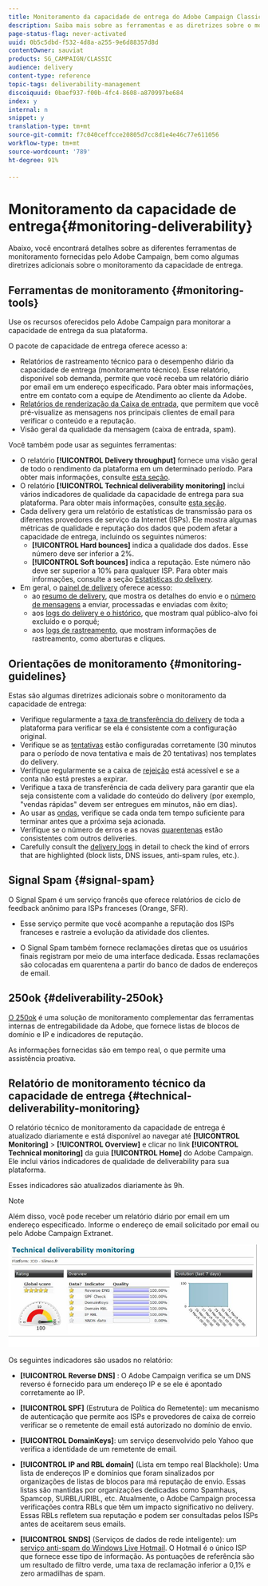 ```yaml
---
title: Monitoramento da capacidade de entrega do Adobe Campaign Classic
description: Saiba mais sobre as ferramentas e as diretrizes sobre o monitoramento da capacidade de entrega no Adobe Campaign Classic.
page-status-flag: never-activated
uuid: 0b5c5dbd-f532-4d8a-a255-9e6d88357d8d
contentOwner: sauviat
products: SG_CAMPAIGN/CLASSIC
audience: delivery
content-type: reference
topic-tags: deliverability-management
discoiquuid: 0baef937-f00b-4fc4-8608-a870997be684
index: y
internal: n
snippet: y
translation-type: tm+mt
source-git-commit: f7c040ceffcce20805d7cc8d1e4e46c77e611056
workflow-type: tm+mt
source-wordcount: '789'
ht-degree: 91%

---
```



# Monitoramento da capacidade de entrega{#monitoring-deliverability}

Abaixo, você encontrará detalhes sobre as diferentes ferramentas de monitoramento fornecidas pelo Adobe Campaign, bem como algumas diretrizes adicionais sobre o monitoramento da capacidade de entrega.

## Ferramentas de monitoramento {#monitoring-tools}

Use os recursos oferecidos pelo Adobe Campaign para monitorar a capacidade de entrega da sua plataforma.

O pacote de capacidade de entrega oferece acesso a:

* Relatórios de rastreamento técnico para o desempenho diário da capacidade de entrega (monitoramento técnico). Esse relatório, disponível sob demanda, permite que você receba um relatório diário por email em um endereço especificado. Para obter mais informações, entre em contato com a equipe de Atendimento ao cliente da Adobe.
* [Relatórios de renderização da Caixa de entrada](../../delivery/using/inbox-rendering.md), que permitem que você pré-visualize as mensagens nos principais clientes de email para verificar o conteúdo e a reputação.
* Visão geral da qualidade da mensagem (caixa de entrada, spam).

Você também pode usar as seguintes ferramentas:

* O relatório **[!UICONTROL Delivery throughput]** fornece uma visão geral de todo o rendimento da plataforma em um determinado período. Para obter mais informações, consulte [esta seção](../../reporting/using/global-reports.md#delivery-throughput).
* O relatório **[!UICONTROL Technical deliverability monitoring]** inclui vários indicadores de qualidade da capacidade de entrega para sua plataforma. Para obter mais informações, consulte [esta seção](#technical-deliverability-monitoring).
* Cada delivery gera um relatório de estatísticas de transmissão para os diferentes provedores de serviço da Internet (ISPs). Ele mostra algumas métricas de qualidade e reputação dos dados que podem afetar a capacidade de entrega, incluindo os seguintes números:
   * **[!UICONTROL Hard bounces]** indica a qualidade dos dados. Esse número deve ser inferior a 2%.
   * **[!UICONTROL Soft bounces]** indica a reputação. Este número não deve ser superior a 10% para qualquer ISP.
   Para obter mais informações, consulte a seção [Estatísticas do delivery](../../reporting/using/global-reports.md#delivery-statistics).
* Em geral, o [painel de delivery](../../delivery/using/monitoring-a-delivery.md#delivery-dashboard) oferece acesso:
   * ao [resumo de delivery](../../delivery/using/monitoring-a-delivery.md#delivery-summary), que mostra os detalhes do envio e o [número de mensagens](../../delivery/using/monitoring-a-delivery.md#number-of-messages-sent) a enviar, processadas e enviadas com êxito;
   * aos [logs do delivery e o histórico](../../delivery/using/monitoring-a-delivery.md#delivery-logs-and-history), que mostram qual público-alvo foi excluído e o porquê;
   * aos [logs de rastreamento](../../delivery/using/monitoring-a-delivery.md#tracking-logs), que mostram informações de rastreamento, como aberturas e cliques.

## Orientações de monitoramento {#monitoring-guidelines}

Estas são algumas diretrizes adicionais sobre o monitoramento da capacidade de entrega:

* Verifique regularmente a [taxa de transferência do delivery](../../reporting/using/global-reports.md#delivery-throughput) de toda a plataforma para verificar se ela é consistente com a configuração original.
* Verifique se as [tentativas](../../delivery/using/understanding-delivery-failures.md#retries-after-a-delivery-temporary-failure) estão configuradas corretamente (30 minutos para o período de nova tentativa e mais de 20 tentativas) nos templates do delivery.
* Verifique regularmente se a caixa de [rejeição](../../delivery/using/understanding-delivery-failures.md#bounce-mail-management) está acessível e se a conta não está prestes a expirar.
* Verifique a taxa de transferência de cada delivery para garantir que ela seja consistente com a validade do conteúdo do delivery (por exemplo, &quot;vendas rápidas&quot; devem ser entregues em minutos, não em dias).
* Ao usar as [ondas](../../delivery/using/steps-sending-the-delivery.md#sending-using-multiple-waves), verifique se cada onda tem tempo suficiente para terminar antes que a próxima seja acionada.
* Verifique se o número de erros e as novas [quarentenas](../../delivery/using/understanding-quarantine-management.md) estão consistentes com outros deliveries.
* Carefully consult the [delivery logs](../../delivery/using/monitoring-a-delivery.md#delivery-logs-and-history) in detail to check the kind of errors that are highlighted (block lists, DNS issues, anti-spam rules, etc.).

## Signal Spam {#signal-spam}

O Signal Spam é um serviço francês que oferece relatórios de ciclo de feedback anônimo para ISPs franceses (Orange, SFR).

* Esse serviço permite que você acompanhe a reputação dos ISPs franceses e rastreie a evolução da atividade dos clientes.

* O Signal Spam também fornece reclamações diretas que os usuários finais registram por meio de uma interface dedicada. Essas reclamações são colocadas em quarentena a partir do banco de dados de endereços de email.

## 250ok {#deliverability-250ok}

[O 250ok](https://250ok.com/) é uma solução de monitoramento complementar das ferramentas internas de entregabilidade da Adobe, que fornece listas de blocos de domínio e IP e indicadores de reputação.

As informações fornecidas são em tempo real, o que permite uma assistência proativa.

## Relatório de monitoramento técnico da capacidade de entrega {#technical-deliverability-monitoring}

O relatório técnico de monitoramento da capacidade de entrega é atualizado diariamente e está disponível ao navegar até **[!UICONTROL Monitoring]** > **[!UICONTROL Overview]** e clicar no link **[!UICONTROL Technical monitoring]** da guia **[!UICONTROL Home]** do Adobe Campaign. Ele inclui vários indicadores de qualidade de deliverability para sua plataforma.

Esses indicadores são atualizados diariamente às 9h.

>[!NOTE]
>
>Além disso, você pode receber um relatório diário por email em um endereço especificado. Informe o endereço de email solicitado por email ou pelo Adobe Campaign Extranet.

![](assets/s_tn_del_monitoring.png)

Os seguintes indicadores são usados no relatório:

* **[!UICONTROL Reverse DNS]** : O Adobe Campaign verifica se um DNS reverso é fornecido para um endereço IP e se ele é apontado corretamente ao IP.

* **[!UICONTROL SPF]** (Estrutura de Política do Remetente): um mecanismo de autenticação que permite aos ISPs e provedores de caixa de correio verificar se o remetente de email está autorizado no domínio de envio.

* **[!UICONTROL DomainKeys]**: um serviço desenvolvido pelo Yahoo que verifica a identidade de um remetente de email.

* **[!UICONTROL IP and RBL domain]** (Lista em tempo real Blackhole): Uma lista de endereços IP e domínios que foram sinalizados por organizações de listas de blocos para má reputação de envio. Essas listas são mantidas por organizações dedicadas como Spamhaus, Spamcop, SURBL/URIBL, etc. Atualmente, o Adobe Campaign processa verificações contra RBLs que têm um impacto significativo no delivery. Essas RBLs refletem sua reputação e podem ser consultadas pelos ISPs antes de aceitarem seus emails.

* **[!UICONTROL SNDS]** (Serviços de dados de rede inteligente): um [serviço anti-spam do Windows Live Hotmail](https://sendersupport.olc.protection.outlook.com/snds/FAQ.aspx). O Hotmail é o único ISP que fornece esse tipo de informação. As pontuações de referência são um resultado de filtro verde, uma taxa de reclamação inferior a 0,1% e zero armadilhas de spam.

<!--### Delivery Reports - Broadcast Statistics {#broadcast-statistics}

Each delivery will generate a broadcast statistics report when you open a delivery in the “Deliveries List”, which includes some reputation metrics that may impact your deliverability.-->
